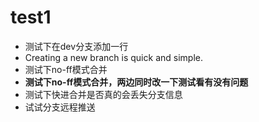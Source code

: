 # test1
- 测试下在dev分支添加一行
- Creating a new branch is quick and simple.
- 测试下no-ff模式合并
- **测试下no-ff模式合并，两边同时改一下测试看有没有问题**
- 测试下快进合并是否真的会丢失分支信息
- 试试分支远程推送

